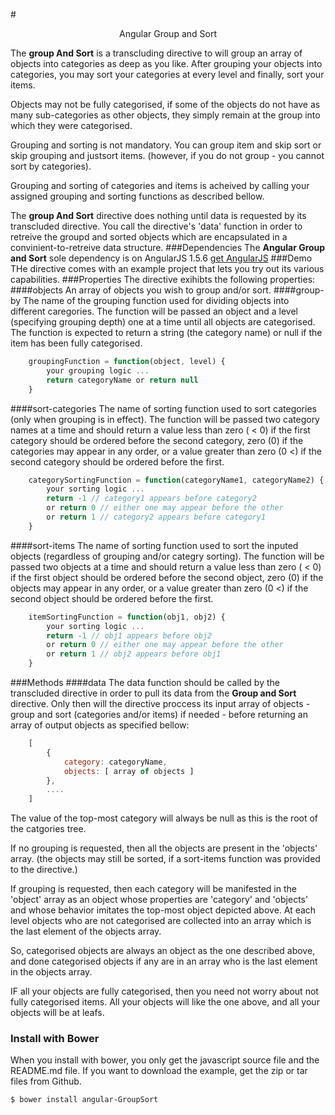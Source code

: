 #<p style="text-align: center;">Angular Group and Sort</p>

The <b>group And Sort</b> is a transcluding directive to will group an array of objects into categories as deep as you like. 
After grouping your objects into categories, you may sort your categories at every level and finally, sort your items.

Objects may not be fully categorised, if some of the objects do not have as many sub-categories as other objects, they simply remain at the 
group into which they were categorised.

Grouping and sorting is not mandatory. You can group item and skip sort or skip grouping and justsort items. (however, if you do not group - 
you cannot sort by categories). 

Grouping and sorting of categories and items is acheived by calling your assigned grouping and sorting functions as described bellow.

The <b>group And Sort</b> directive does nothing until data is requested by its transcluded directive. You call the directive's 'data'
function in order to retreive the groupd and sorted objects which are encapsulated in a convinient-to-retreive data structure. 
###Dependencies
The <b>Angular Group and Sort</b> sole dependency is on AngularJS 1.5.6 [get AngularJS](http://angularjs.org/)
###Demo
THe directive comes with an example project that lets you try out its various capabilities.
###Properties
The directive exihibts the following properties:
####objects
An array of objects you wish to group and/or sort.
####group-by
The name of the grouping function used for dividing objects into different caregories. The function will be passed an object and a level 
(specifying grouping depth) one at a time until all objects are categorised. The function is expected to return a string (the category name) or 
null if the item has been fully categorised.
```javascript
	groupingFunction = function(object, level) {
		your grouping logic ...
		return categoryName or return null
	}
```
####sort-categories
The name of sorting function used to sort categories (only when grouping is in effect). The function will be passed two category names at a
time and should return a value less than zero ( < 0) if the first category should be ordered before the second category, zero (0) if the 
categories may appear in any order, or a value greater than zero (0 <) if the second category should be ordered before the first.
```javascript
	categorySortingFunction = function(categoryName1, categoryName2) {
		your sorting logic ...
		return -1 // category1 appears before category2
		or return 0 // either one may appear before the other
		or return 1 // category2 appears before category1
	}
```
####sort-items
The name of sorting function used to sort the inputed objects (regardless of grouping and/or categry sorting). The function will be passed 
two objects at a time and should return a value less than zero ( < 0) if the first object should be ordered before the second object, 
zero (0) if the objects may appear in any order, or a value greater than zero (0 <) if the second object should be ordered before the first.
```javascript
	itemSortingFunction = function(obj1, obj2) {
		your sorting logic ...
		return -1 // obj1 appears before obj2
		or return 0 // either one may appear before the other
		or return 1 // obj2 appears before obj1
	}
```
###Methods
####data
The data function should be called by the transcluded directive in order to pull its data from the <b>Group and Sort</b> directive. Only then will the directive
proccess its input array of objects - group and sort (categories and/or items) if needed - before returning an array of output objects as specified bellow:
```javascript
	[
		{
			category: categoryName,
			objects: [ array of objects ]
		},
		....
	]
```
The value of the top-most category will always be null as this is the root of the catgories tree.

If no grouping is requested, then all the objects are present in the 'objects' array. (the objects may still be sorted, if a sort-items function was provided 
to the directive.)

If grouping is requested, then each category will be manifested in the 'object' array as an object whose properties are 'category' and 'objects' and whose behavior imitates
 the top-most object depicted above. At each level objects who are not categorised are collected into an array which is the last element of the objects array.

So, categorised objects are always an object as the one described above, and done categorised objects if any are in an array who is the last element in the objects 
array. 

IF all your objects are fully categorised, then you need not worry about not fully categorised items. All your objects will like the one above, and all your objects 
will be at leafs.

### Install with Bower
When you install with bower, you only get the javascript source file and the README.md file. If you want to download the example, get the zip or tar files from Github.

```sh
$ bower install angular-GroupSort
```
